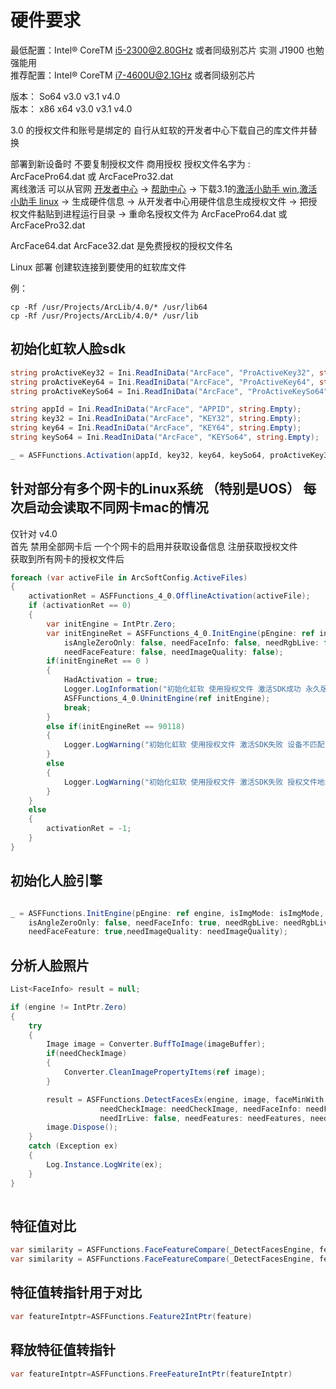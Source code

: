 ﻿# 硬件要求
最低配置：Intel® CoreTM i5-2300@2.80GHz 或者同级别芯片 实测 J1900 也勉强能用<br/>
推荐配置：Intel® CoreTM i7-4600U@2.1GHz 或者同级别芯片<br/>

版本： So64  v3.0 v3.1 v4.0<br/>
版本： x86 x64 v3.0 v3.1 v4.0<br/>

3.0 的授权文件和账号是绑定的 自行从虹软的开发者中心下载自己的库文件并替换



部署到新设备时 不要复制授权文件
商用授权 授权文件名字为 : ArcFacePro64.dat  或  ArcFacePro32.dat <br/>
离线激活 可以从官网 [开发者中心](https://ai.arcsoft.com.cn/ucenter/resource/build/index.html#/login)  -> [帮助中心](https://ai.arcsoft.com.cn/ucenter/resource/build/index.html#/help) -> 下载3.1的[激活小助手 win](https://ai.arcsoft.com.cn/ucenter/uploadFiles/winv2.zip),[激活小助手 linux](https://ai.arcsoft.com.cn/ucenter/uploadFiles/linuxv2.zip) -> 生成硬件信息 -> 从开发者中心用硬件信息生成授权文件
-> 把授权文件黏贴到进程运行目录 -> 重命名授权文件为 ArcFacePro64.dat 或 ArcFacePro32.dat

ArcFace64.dat ArcFace32.dat   是免费授权的授权文件名

Linux 部署
创建软连接到要使用的虹软库文件

例：
```
cp -Rf /usr/Projects/ArcLib/4.0/* /usr/lib64
cp -Rf /usr/Projects/ArcLib/4.0/* /usr/lib
```

## 初始化虹软人脸sdk
````csharp
string proActiveKey32 = Ini.ReadIniData("ArcFace", "ProActiveKey32", string.Empty);
string proActiveKey64 = Ini.ReadIniData("ArcFace", "ProActiveKey64", string.Empty);
string proActiveKeySo64 = Ini.ReadIniData("ArcFace", "ProActiveKeySo64", string.Empty);

string appId = Ini.ReadIniData("ArcFace", "APPID", string.Empty);
string key32 = Ini.ReadIniData("ArcFace", "KEY32", string.Empty);
string key64 = Ini.ReadIniData("ArcFace", "KEY64", string.Empty);
string keySo64 = Ini.ReadIniData("ArcFace", "KEYSo64", string.Empty);

_ = ASFFunctions.Activation(appId, key32, key64, keySo64, proActiveKey32, proActiveKey64, proActiveKeySo64);
````

## 针对部分有多个网卡的Linux系统 （特别是UOS） 每次启动会读取不同网卡mac的情况
仅针对 v4.0 </br>
首先 禁用全部网卡后 一个个网卡的启用并获取设备信息 注册获取授权文件 </br>
获取到所有网卡的授权文件后
````csharp
foreach (var activeFile in ArcSoftConfig.ActiveFiles)
{
    activationRet = ASFFunctions_4_0.OfflineActivation(activeFile);
    if (activationRet == 0)
    {
        var initEngine = IntPtr.Zero;
        var initEngineRet = ASFFunctions_4_0.InitEngine(pEngine: ref initEngine, isImgMode: true, faceMaxNum: 0,
            isAngleZeroOnly: false, needFaceInfo: false, needRgbLive: false, needIrLive: false,
            needFaceFeature: false, needImageQuality: false);
        if(initEngineRet == 0 )
        {
            HadActivation = true;
            Logger.LogInformation("初始化虹软 使用授权文件 激活SDK成功 永久版:true  授权文件地址:{activeFile}", activeFile);
            ASFFunctions_4_0.UninitEngine(ref initEngine);
            break;
        }
        else if(initEngineRet == 90118)
        {
            Logger.LogWarning("初始化虹软 使用授权文件 激活SDK失败 设备不匹配 授权文件地址:{activeFile}", activeFile);
        }
        else
        {
            Logger.LogWarning("初始化虹软 使用授权文件 激活SDK失败 授权文件地址:{activeFile}  {initEngineRet}", activeFile, initEngineRet);
        }
    }
    else
    {
        activationRet = -1;
    }
}
````

## 初始化人脸引擎
````csharp

_ = ASFFunctions.InitEngine(pEngine: ref engine, isImgMode: isImgMode, faceMaxNum: maxFaceNum,
    isAngleZeroOnly: false, needFaceInfo: true, needRgbLive: needRgbLive, needIrLive: false,
    needFaceFeature: true,needImageQuality: needImageQuality);
````
## 分析人脸照片
````csharp
List<FaceInfo> result = null;

if (engine != IntPtr.Zero)
{
    try
    {
        Image image = Converter.BuffToImage(imageBuffer);
        if(needCheckImage)
        {
            Converter.CleanImagePropertyItems(ref image);
        }

        result = ASFFunctions.DetectFacesEx(engine, image, faceMinWith: minWidth,
                    needCheckImage: needCheckImage, needFaceInfo: needFaceInfo, needRgbLive: needRgbLive,
                    needIrLive: false, needFeatures: needFeatures, needImageQuality: needImageQuality);
        image.Dispose();
    }
    catch (Exception ex)
    {
        Log.Instance.LogWrite(ex);
    }
}
            
````
## 特征值对比
````csharp
var similarity = ASFFunctions.FaceFeatureCompare(_DetectFacesEngine, feature1, feature2, ASFFunctions.IsPro && isIdcardCompare);
var similarity = ASFFunctions.FaceFeatureCompare(_DetectFacesEngine, featureIntptr1, featureIntptr2, ASFFunctions.IsPro && isIdcardCompare);
````
## 特征值转指针用于对比
````csharp 
var featureIntptr=ASFFunctions.Feature2IntPtr(feature)
````
## 释放特征值转指针
````csharp 
var featureIntptr=ASFFunctions.FreeFeatureIntPtr(featureIntptr)
````
